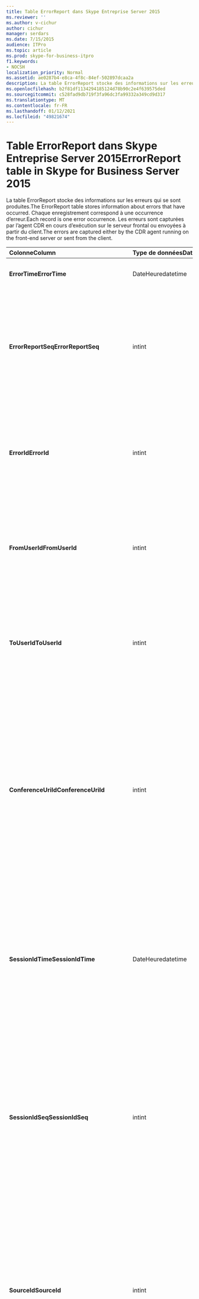 ```yaml
---
title: Table ErrorReport dans Skype Entreprise Server 2015
ms.reviewer: ''
ms.author: v-cichur
author: cichur
manager: serdars
ms.date: 7/15/2015
audience: ITPro
ms.topic: article
ms.prod: skype-for-business-itpro
f1.keywords:
- NOCSH
localization_priority: Normal
ms.assetid: ae0287b4-e8ca-4f8c-84ef-502897dcaa2a
description: La table ErrorReport stocke des informations sur les erreurs qui se sont produites. Chaque enregistrement correspond à une occurrence d’erreur. Les erreurs sont capturées par l’agent CDR en cours d’exécution sur le serveur frontal ou envoyées à partir du client.
ms.openlocfilehash: b2f81df1134294185124d78b90c2e4f639575ded
ms.sourcegitcommit: c528fad9db719f3fa96dc3fa99332a349cd9d317
ms.translationtype: MT
ms.contentlocale: fr-FR
ms.lasthandoff: 01/12/2021
ms.locfileid: "49821674"
---
```

# <a name="errorreport-table-in-skype-for-business-server-2015"></a><span data-ttu-id="e1f71-105">Table ErrorReport dans Skype Entreprise Server 2015</span><span class="sxs-lookup"><span data-stu-id="e1f71-105">ErrorReport table in Skype for Business Server 2015</span></span>
 
<span data-ttu-id="e1f71-106">La table ErrorReport stocke des informations sur les erreurs qui se sont produites.</span><span class="sxs-lookup"><span data-stu-id="e1f71-106">The ErrorReport table stores information about errors that have occurred.</span></span> <span data-ttu-id="e1f71-107">Chaque enregistrement correspond à une occurrence d’erreur.</span><span class="sxs-lookup"><span data-stu-id="e1f71-107">Each record is one error occurrence.</span></span> <span data-ttu-id="e1f71-108">Les erreurs sont capturées par l’agent CDR en cours d’exécution sur le serveur frontal ou envoyées à partir du client.</span><span class="sxs-lookup"><span data-stu-id="e1f71-108">The errors are captured either by the CDR agent running on the front-end server or sent from the client.</span></span>
  
|<span data-ttu-id="e1f71-109">**Colonne**</span><span class="sxs-lookup"><span data-stu-id="e1f71-109">**Column**</span></span>|<span data-ttu-id="e1f71-110">**Type de données**</span><span class="sxs-lookup"><span data-stu-id="e1f71-110">**Data Type**</span></span>|<span data-ttu-id="e1f71-111">**Clé/Index**</span><span class="sxs-lookup"><span data-stu-id="e1f71-111">**Key/Index**</span></span>|<span data-ttu-id="e1f71-112">**Details**</span><span class="sxs-lookup"><span data-stu-id="e1f71-112">**Details**</span></span>|
|:-----|:-----|:-----|:-----|
|<span data-ttu-id="e1f71-113">**ErrorTime**</span><span class="sxs-lookup"><span data-stu-id="e1f71-113">**ErrorTime**</span></span> <br/> |<span data-ttu-id="e1f71-114">DateHeure</span><span class="sxs-lookup"><span data-stu-id="e1f71-114">datetime</span></span>  <br/> |<span data-ttu-id="e1f71-115">Primaire</span><span class="sxs-lookup"><span data-stu-id="e1f71-115">Primary</span></span>  <br/> |<span data-ttu-id="e1f71-116">Date et heure de l’erreur.</span><span class="sxs-lookup"><span data-stu-id="e1f71-116">Date and time the error occurred.</span></span>  <br/> |
|<span data-ttu-id="e1f71-117">**ErrorReportSeq**</span><span class="sxs-lookup"><span data-stu-id="e1f71-117">**ErrorReportSeq**</span></span> <br/> |<span data-ttu-id="e1f71-118">int</span><span class="sxs-lookup"><span data-stu-id="e1f71-118">int</span></span>  <br/> |<span data-ttu-id="e1f71-119">Primaire</span><span class="sxs-lookup"><span data-stu-id="e1f71-119">Primary</span></span>  <br/> |<span data-ttu-id="e1f71-120">Numéro d’identification pour identifier le rapport d’erreurs.</span><span class="sxs-lookup"><span data-stu-id="e1f71-120">ID number to identify the error report.</span></span> <span data-ttu-id="e1f71-121">Utilisé conjointement avec **ErrorTime** pour identifier de manière unique un rapport d’erreurs.</span><span class="sxs-lookup"><span data-stu-id="e1f71-121">Used in conjunction with **ErrorTime** to uniquely identify an error report.</span></span> <br/> |
|<span data-ttu-id="e1f71-122">**ErrorId**</span><span class="sxs-lookup"><span data-stu-id="e1f71-122">**ErrorId**</span></span> <br/> |<span data-ttu-id="e1f71-123">int</span><span class="sxs-lookup"><span data-stu-id="e1f71-123">int</span></span>  <br/> |<span data-ttu-id="e1f71-124">Étranger</span><span class="sxs-lookup"><span data-stu-id="e1f71-124">Foreign</span></span>  <br/> |<span data-ttu-id="e1f71-125">ID unique du type d’erreur.</span><span class="sxs-lookup"><span data-stu-id="e1f71-125">Unique ID of the error type.</span></span> <span data-ttu-id="e1f71-126">Pour plus d’informations, voir le tableau ErrorDef dans Skype Entreprise [Server 2015.](errordef.md)</span><span class="sxs-lookup"><span data-stu-id="e1f71-126">See the [ErrorDef table in Skype for Business Server 2015](errordef.md) for more information.</span></span> <br/> |
|<span data-ttu-id="e1f71-127">**FromUserId**</span><span class="sxs-lookup"><span data-stu-id="e1f71-127">**FromUserId**</span></span> <br/> |<span data-ttu-id="e1f71-128">int</span><span class="sxs-lookup"><span data-stu-id="e1f71-128">int</span></span>  <br/> |<span data-ttu-id="e1f71-129">Étranger</span><span class="sxs-lookup"><span data-stu-id="e1f71-129">Foreign</span></span>  <br/> |<span data-ttu-id="e1f71-130">Utilisateur à l’origine de la demande à l’origine de l’erreur.</span><span class="sxs-lookup"><span data-stu-id="e1f71-130">User who originated the request that caused the error.</span></span> <span data-ttu-id="e1f71-131">Pour plus [d’informations, voir](users.md) la table Utilisateurs.</span><span class="sxs-lookup"><span data-stu-id="e1f71-131">See the [Users table](users.md) for more information.</span></span> <br/> |
|<span data-ttu-id="e1f71-132">**ToUserId**</span><span class="sxs-lookup"><span data-stu-id="e1f71-132">**ToUserId**</span></span> <br/> |<span data-ttu-id="e1f71-133">int</span><span class="sxs-lookup"><span data-stu-id="e1f71-133">int</span></span>  <br/> |<span data-ttu-id="e1f71-134">Étranger</span><span class="sxs-lookup"><span data-stu-id="e1f71-134">Foreign</span></span>  <br/> |<span data-ttu-id="e1f71-135">Utilisateur de destination de la demande à l’origine de l’erreur.</span><span class="sxs-lookup"><span data-stu-id="e1f71-135">Destination user for the request that caused the error.</span></span> <span data-ttu-id="e1f71-136">Pour plus [d’informations, voir](users.md) la table Utilisateurs.</span><span class="sxs-lookup"><span data-stu-id="e1f71-136">See the [Users table](users.md) for more information.</span></span> <br/> |
|<span data-ttu-id="e1f71-137">**ConferenceUriId**</span><span class="sxs-lookup"><span data-stu-id="e1f71-137">**ConferenceUriId**</span></span> <br/> |<span data-ttu-id="e1f71-138">int</span><span class="sxs-lookup"><span data-stu-id="e1f71-138">int</span></span>  <br/> |<span data-ttu-id="e1f71-139">Étranger</span><span class="sxs-lookup"><span data-stu-id="e1f71-139">Foreign</span></span>  <br/> |<span data-ttu-id="e1f71-140">URI de conférence lié à l’erreur.</span><span class="sxs-lookup"><span data-stu-id="e1f71-140">Conference URI related to the error.</span></span> <span data-ttu-id="e1f71-141">Pour plus d’informations, voir le tableau ConferenceUris dans Skype Entreprise [Server 2015.](conferenceuris.md)</span><span class="sxs-lookup"><span data-stu-id="e1f71-141">See the [ConferenceUris table in Skype for Business Server 2015](conferenceuris.md) for more information.</span></span> <span data-ttu-id="e1f71-142">En règle générale, si ConferenceUriId n’est pas null, FromUserId ou ToUserId sera null.</span><span class="sxs-lookup"><span data-stu-id="e1f71-142">Typically, if ConferenceUriId is not null, then either FromUserId or ToUserId will be null.</span></span> <br/> |
|<span data-ttu-id="e1f71-143">**SessionIdTime**</span><span class="sxs-lookup"><span data-stu-id="e1f71-143">**SessionIdTime**</span></span> <br/> |<span data-ttu-id="e1f71-144">DateHeure</span><span class="sxs-lookup"><span data-stu-id="e1f71-144">datetime</span></span>  <br/> |<span data-ttu-id="e1f71-145">Étranger</span><span class="sxs-lookup"><span data-stu-id="e1f71-145">Foreign</span></span>  <br/> |<span data-ttu-id="e1f71-146">Utilisée conjointement avec **SessionIdSeq** pour identifier de manière unique une session.</span><span class="sxs-lookup"><span data-stu-id="e1f71-146">Used in conjunction with **SessionIdSeq** to uniquely identify a session.</span></span> <span data-ttu-id="e1f71-147">Pour plus d’informations, voir le tableau Dialogs dans Skype Entreprise [Server 2015.](dialogs.md)</span><span class="sxs-lookup"><span data-stu-id="e1f71-147">See the [Dialogs table in Skype for Business Server 2015](dialogs.md) for more information.</span></span> <br/> |
|<span data-ttu-id="e1f71-148">**SessionIdSeq**</span><span class="sxs-lookup"><span data-stu-id="e1f71-148">**SessionIdSeq**</span></span> <br/> |<span data-ttu-id="e1f71-149">int</span><span class="sxs-lookup"><span data-stu-id="e1f71-149">int</span></span>  <br/> |<span data-ttu-id="e1f71-150">Étranger</span><span class="sxs-lookup"><span data-stu-id="e1f71-150">Foreign</span></span>  <br/> |<span data-ttu-id="e1f71-151">Numéro d’ID pour identifier la session.</span><span class="sxs-lookup"><span data-stu-id="e1f71-151">ID number to identify the session.</span></span> <span data-ttu-id="e1f71-152">Utilisé conjointement avec **SessionIdTime** pour identifier de manière unique une session.</span><span class="sxs-lookup"><span data-stu-id="e1f71-152">Used in conjunction with **SessionIdTime** to uniquely identify a session.</span></span> <span data-ttu-id="e1f71-153">Pour plus d’informations, voir le tableau Dialogs dans Skype Entreprise [Server 2015.](dialogs.md)</span><span class="sxs-lookup"><span data-stu-id="e1f71-153">See the [Dialogs table in Skype for Business Server 2015](dialogs.md) for more information.</span></span> <br/> |
|<span data-ttu-id="e1f71-154">**SourceId**</span><span class="sxs-lookup"><span data-stu-id="e1f71-154">**SourceId**</span></span> <br/> |<span data-ttu-id="e1f71-155">int</span><span class="sxs-lookup"><span data-stu-id="e1f71-155">int</span></span>  <br/> |<span data-ttu-id="e1f71-156">Étranger</span><span class="sxs-lookup"><span data-stu-id="e1f71-156">Foreign</span></span>  <br/> |<span data-ttu-id="e1f71-157">Serveur qui a envoyé le rapport d’erreurs (si le rapport est envoyé à partir d’un composant serveur).</span><span class="sxs-lookup"><span data-stu-id="e1f71-157">Server that sent the error report (if the report is being sent from a server component).</span></span> <span data-ttu-id="e1f71-158">Pour plus [d’informations, voir](servers.md) la table Servers.</span><span class="sxs-lookup"><span data-stu-id="e1f71-158">See the [Servers table](servers.md) for more information.</span></span> <br/> <span data-ttu-id="e1f71-159">Ce champ a été introduit dans Microsoft Lync Server 2013.</span><span class="sxs-lookup"><span data-stu-id="e1f71-159">This field was introduced in Microsoft Lync Server 2013.</span></span>  <br/> |
|<span data-ttu-id="e1f71-160">**ApplicationId**</span><span class="sxs-lookup"><span data-stu-id="e1f71-160">**ApplicationId**</span></span> <br/> |<span data-ttu-id="e1f71-161">int</span><span class="sxs-lookup"><span data-stu-id="e1f71-161">int</span></span>  <br/> |<span data-ttu-id="e1f71-162">Étranger</span><span class="sxs-lookup"><span data-stu-id="e1f71-162">Foreign</span></span>  <br/> |<span data-ttu-id="e1f71-163">Serveur qui a envoyé le rapport d’erreurs (si le rapport est envoyé à partir d’un composant serveur).</span><span class="sxs-lookup"><span data-stu-id="e1f71-163">Server that sent the error report (if the report is being sent from a server component).</span></span> <span data-ttu-id="e1f71-164">Pour plus d’informations, voir le tableau Application dans Skype Entreprise [Server 2015.](application.md)</span><span class="sxs-lookup"><span data-stu-id="e1f71-164">See the [Application table in Skype for Business Server 2015](application.md) for more information.</span></span> <br/> <span data-ttu-id="e1f71-165">Ce champ a été introduit dans Microsoft Lync Server 2013.</span><span class="sxs-lookup"><span data-stu-id="e1f71-165">This field was introduced in Microsoft Lync Server 2013.</span></span>  <br/> |
|<span data-ttu-id="e1f71-166">**MsDiagHeader**</span><span class="sxs-lookup"><span data-stu-id="e1f71-166">**MsDiagHeader**</span></span> <br/> |<span data-ttu-id="e1f71-167">image</span><span class="sxs-lookup"><span data-stu-id="e1f71-167">image</span></span>  <br/> | <br/> |<span data-ttu-id="e1f71-168">Plus d’informations sur l’erreur.</span><span class="sxs-lookup"><span data-stu-id="e1f71-168">More information about the error.</span></span>  <br/> <span data-ttu-id="e1f71-169">Ces données peuvent être converties au format texte à l’aide de cette syntaxe :</span><span class="sxs-lookup"><span data-stu-id="e1f71-169">This data can be converted to text format by using this syntax:</span></span>  <br/>  `cast(cast(Detail as varbinary(max)) as varchar(max))` <br/> |
|<span data-ttu-id="e1f71-170">**ClientVersionId**</span><span class="sxs-lookup"><span data-stu-id="e1f71-170">**ClientVersionId**</span></span> <br/> |<span data-ttu-id="e1f71-171">int</span><span class="sxs-lookup"><span data-stu-id="e1f71-171">int</span></span>  <br/> |<span data-ttu-id="e1f71-172">Étranger</span><span class="sxs-lookup"><span data-stu-id="e1f71-172">Foreign</span></span>  <br/> |<span data-ttu-id="e1f71-173">Version du client du point de terminaison qui envoie le rapport d’erreurs.</span><span class="sxs-lookup"><span data-stu-id="e1f71-173">The client version of endpoint that sends the error report.</span></span> <span data-ttu-id="e1f71-174">Pour plus d’informations, voir le tableau ClientVersions dans Skype Entreprise [Server 2015.](clientversions.md)</span><span class="sxs-lookup"><span data-stu-id="e1f71-174">See the [ClientVersions table in Skype for Business Server 2015](clientversions.md) for more information.</span></span> <br/> |
|<span data-ttu-id="e1f71-175">**IsCapturedByServer**</span><span class="sxs-lookup"><span data-stu-id="e1f71-175">**IsCapturedByServer**</span></span> <br/> |<span data-ttu-id="e1f71-176">bit</span><span class="sxs-lookup"><span data-stu-id="e1f71-176">bit</span></span>  <br/> ||<span data-ttu-id="e1f71-177">Est-ce que le rapport d’erreurs est capturé par l’agent CDR en cours d’exécution sur le serveur frontal ou envoyé par le client.</span><span class="sxs-lookup"><span data-stu-id="e1f71-177">Is the error report captured by the CDR agent running on the front-end server, or sent by the client.</span></span>  <br/> |
|<span data-ttu-id="e1f71-178">**Indicateur**</span><span class="sxs-lookup"><span data-stu-id="e1f71-178">**Flag**</span></span> <br/> |<span data-ttu-id="e1f71-179">smallint</span><span class="sxs-lookup"><span data-stu-id="e1f71-179">smallint</span></span>  <br/> ||<span data-ttu-id="e1f71-180">Réservé à un usage ultérieur.</span><span class="sxs-lookup"><span data-stu-id="e1f71-180">Reserved for future use.</span></span>  <br/> |
|<span data-ttu-id="e1f71-181">**TelemetryId**</span><span class="sxs-lookup"><span data-stu-id="e1f71-181">**TelemetryId**</span></span> <br/> |<span data-ttu-id="e1f71-182">uniqueIdentifier</span><span class="sxs-lookup"><span data-stu-id="e1f71-182">uniqueIdentifier</span></span>  <br/> ||<span data-ttu-id="e1f71-183">Identificateur unique corrélant les informations d’heure de participation pour les différents composants impliqués dans une conférence.</span><span class="sxs-lookup"><span data-stu-id="e1f71-183">Unique identifier correlating join time information for the different components involved in a conference.</span></span>  <br/> <span data-ttu-id="e1f71-184">Ce champ a été introduit dans Microsoft Lync Server 2013.</span><span class="sxs-lookup"><span data-stu-id="e1f71-184">This field was introduced in Microsoft Lync Server 2013.</span></span>  <br/> |
|<span data-ttu-id="e1f71-185">**SessionSetupTime**</span><span class="sxs-lookup"><span data-stu-id="e1f71-185">**SessionSetupTime**</span></span> <br/> |<span data-ttu-id="e1f71-186">int</span><span class="sxs-lookup"><span data-stu-id="e1f71-186">int</span></span>  <br/> ||<span data-ttu-id="e1f71-187">Délai (en millisecondes) nécessaire pour un composant spécifique pour rejoindre une conférence.</span><span class="sxs-lookup"><span data-stu-id="e1f71-187">Time (in milliseconds) required for a specific component to join a conference.</span></span>  <br/> <span data-ttu-id="e1f71-188">Ce champ a été introduit dans Microsoft Lync Server 2013.</span><span class="sxs-lookup"><span data-stu-id="e1f71-188">This field was introduced in Microsoft Lync Server 2013.</span></span>  <br/> |
|<span data-ttu-id="e1f71-189">**ServerId**</span><span class="sxs-lookup"><span data-stu-id="e1f71-189">**ServerId**</span></span> <br/> |<span data-ttu-id="e1f71-190">int</span><span class="sxs-lookup"><span data-stu-id="e1f71-190">int</span></span>  <br/> |<span data-ttu-id="e1f71-191">Étranger</span><span class="sxs-lookup"><span data-stu-id="e1f71-191">Foreign</span></span>  <br/> |<span data-ttu-id="e1f71-192">Représente le nom de domaine complet du serveur qui a généré le rapport d’erreurs.</span><span class="sxs-lookup"><span data-stu-id="e1f71-192">Represents the fully qualified domain name of the server that generated the error report.</span></span>  <br/> |
|<span data-ttu-id="e1f71-193">**PoolId**</span><span class="sxs-lookup"><span data-stu-id="e1f71-193">**PoolId**</span></span> <br/> |<span data-ttu-id="e1f71-194">int</span><span class="sxs-lookup"><span data-stu-id="e1f71-194">int</span></span>  <br/> |<span data-ttu-id="e1f71-195">Étranger</span><span class="sxs-lookup"><span data-stu-id="e1f71-195">Foreign</span></span>  <br/> |<span data-ttu-id="e1f71-196">Représente le nom de domaine complet du pool dans lequel le rapport d’erreurs a été généré.</span><span class="sxs-lookup"><span data-stu-id="e1f71-196">Represents the fully qualified domain name of the pool where the error report was generated.</span></span>  <br/> |
|<span data-ttu-id="e1f71-197">**LastModifiedTime**</span><span class="sxs-lookup"><span data-stu-id="e1f71-197">**LastModifiedTime**</span></span> <br/> |<span data-ttu-id="e1f71-198">Datetime</span><span class="sxs-lookup"><span data-stu-id="e1f71-198">Datetime</span></span>  <br/> ||<span data-ttu-id="e1f71-199">Réservé à un usage interne par le service de surveillance.</span><span class="sxs-lookup"><span data-stu-id="e1f71-199">For internal use by the Monitoring service.</span></span>  <br/> <span data-ttu-id="e1f71-200">Ce champ a été introduit dans Skype Entreprise Server 2015.</span><span class="sxs-lookup"><span data-stu-id="e1f71-200">This field was introduced in Skype for Business Server 2015.</span></span>  <br/> |
   

